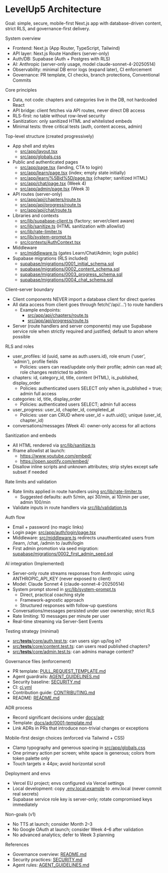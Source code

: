 # LevelUp5 Architecture

Goal: simple, secure, mobile-first Next.js app with database-driven content, strict RLS, and governance-first delivery.

System overview
- Frontend: Next.js (App Router, TypeScript, Tailwind)
- API layer: Next.js Route Handlers (server-only)
- Auth/DB: Supabase (Auth + Postgres with RLS)
- AI: Anthropic (server-only usage, model claude-sonnet-4-20250514)
- Observability: minimal DB error logs (expand later), CI enforcement
- Governance: PR template, CI checks, branch protections, Conventional Commits

Core principles
- Data, not code: chapters and categories live in the DB, not hardcoded React
- API bridge: client fetches via API routes, never direct DB access
- RLS-first: no table without row-level security
- Sanitization: only sanitized HTML and whitelisted embeds
- Minimal tests: three critical tests (auth, content access, admin)

Top-level structure (created progressively)
- App shell and styles
  - [src/app/layout.tsx](LevelUp5/src/app/layout.tsx)
  - [src/app/globals.css](LevelUp5/src/app/globals.css)
- Public and authenticated pages
  - [src/app/page.tsx](LevelUp5/src/app/page.tsx) (landing, CTA to login)
  - [src/app/learn/page.tsx](LevelUp5/src/app/learn/page.tsx) (index; empty state initially)
  - [src/app/learn/%5Bid%5D/page.tsx](LevelUp5/src/app/learn/%5Bid%5D/page.tsx) (chapter; sanitized HTML)
  - [src/app/chat/page.tsx](LevelUp5/src/app/chat/page.tsx) (Week 4)
  - [src/app/admin/page.tsx](LevelUp5/src/app/admin/page.tsx) (Week 3)
- API routes (server-only)
  - [src/app/api/chapters/route.ts](LevelUp5/src/app/api/chapters/route.ts)
  - [src/app/api/progress/route.ts](LevelUp5/src/app/api/progress/route.ts)
  - [src/app/api/chat/route.ts](LevelUp5/src/app/api/chat/route.ts)
- Libraries and contexts
  - [src/lib/supabase-client.ts](LevelUp5/src/lib/supabase-client.ts) (factory; server/client aware)
  - [src/lib/sanitize.ts](LevelUp5/src/lib/sanitize.ts) (HTML sanitization with allowlist)
  - [src/lib/rate-limiter.ts](LevelUp5/src/lib/rate-limiter.ts)
  - [src/lib/system-prompt.ts](LevelUp5/src/lib/system-prompt.ts)
  - [src/contexts/AuthContext.tsx](LevelUp5/src/contexts/AuthContext.tsx)
- Middleware
  - [src/middleware.ts](LevelUp5/src/middleware.ts) (gates Learn/Chat/Admin; login public)
- Supabase migrations (RLS included)
  - [supabase/migrations/0001_initial_schema.sql](LevelUp5/supabase/migrations/0001_initial_schema.sql)
  - [supabase/migrations/0002_content_schema.sql](LevelUp5/supabase/migrations/0002_content_schema.sql)
  - [supabase/migrations/0003_progress_schema.sql](LevelUp5/supabase/migrations/0003_progress_schema.sql)
  - [supabase/migrations/0004_chat_schema.sql](LevelUp5/supabase/migrations/0004_chat_schema.sql)

Client–server boundary
- Client components NEVER import a database client for direct queries
- All data access from client goes through fetch('/api/...') to route handlers
  - Example endpoints:
    - [src/app/api/chapters/route.ts](LevelUp5/src/app/api/chapters/route.ts)
    - [src/app/api/progress/route.ts](LevelUp5/src/app/api/progress/route.ts)
- Server (route handlers and server components) may use Supabase service role when strictly required and justified; default to anon where possible

RLS and roles
- user_profiles: id (uuid, same as auth.users.id), role enum ('user', 'admin'), profile fields
  - Policies: users can read/update only their profile; admin can read all; role changes restricted to admin
- chapters: id, category_id, title, content (HTML), is_published, display_order
  - Policies: authenticated users SELECT only when is_published = true; admin full access
- categories: id, title, display_order
  - Policies: authenticated users SELECT; admin full access
- user_progress: user_id, chapter_id, completed_at
  - Policies: user can CRUD where user_id = auth.uid(); unique (user_id, chapter_id)
- conversations/messages (Week 4): owner-only access for all actions

Sanitization and embeds
- All HTML rendered via [src/lib/sanitize.ts](LevelUp5/src/lib/sanitize.ts)
- Iframe allowlist at launch:
  - https://www.youtube.com/embed/
  - https://open.spotify.com/embed/
- Disallow inline scripts and unknown attributes; strip styles except safe subset if needed

Rate limits and validation
- Rate limits applied in route handlers using [src/lib/rate-limiter.ts](LevelUp5/src/lib/rate-limiter.ts)
  - Suggested defaults: auth 5/min, api 30/min, ai 10/min per user, admin 100/min
- Validate inputs in route handlers via [src/lib/validation.ts](LevelUp5/src/lib/validation.ts)

Auth flow
- Email + password (no magic links)
- Login page: [src/app/auth/login/page.tsx](LevelUp5/src/app/auth/login/page.tsx)
- Middleware: [src/middleware.ts](LevelUp5/src/middleware.ts) redirects unauthenticated users from /learn, /chat, /admin to /auth/login
- First admin promotion via seed migration: [supabase/migrations/0002_first_admin_seed.sql](LevelUp5/supabase/migrations/0002_first_admin_seed.sql)

AI integration (Implemented)
- Server-only route streams responses from Anthropic using ANTHROPIC_API_KEY (never exposed to client)
- Model: Claude Sonnet 4 (claude-sonnet-4-20250514)
- System prompt stored in [src/lib/system-prompt.ts](LevelUp5/src/lib/system-prompt.ts)
  - Direct, practical coaching style
  - Framework-agnostic approach
  - Structured responses with follow-up questions
- Conversations/messages persisted under user ownership; strict RLS
- Rate limiting: 10 messages per minute per user
- Real-time streaming via Server-Sent Events

Testing strategy (minimal)
- [src/__tests__/core/auth.test.ts](LevelUp5/src/__tests__/core/auth.test.ts): can users sign up/log in?
- [src/__tests__/core/content.test.ts](LevelUp5/src/__tests__/core/content.test.ts): can users read published chapters?
- [src/__tests__/core/admin.test.ts](LevelUp5/src/__tests__/core/admin.test.ts): can admins manage content?

Governance files (enforcement)
- PR template: [PULL_REQUEST_TEMPLATE.md](LevelUp5/.github/PULL_REQUEST_TEMPLATE.md)
- Agent guardrails: [AGENT_GUIDELINES.md](LevelUp5/AGENT_GUIDELINES.md)
- Security baseline: [SECURITY.md](LevelUp5/SECURITY.md)
- CI: [ci.yml](LevelUp5/.github/workflows/ci.yml)
- Contribution guide: [CONTRIBUTING.md](LevelUp5/CONTRIBUTING.md)
- README: [README.md](LevelUp5/README.md)

ADR process
- Record significant decisions under [docs/adr](LevelUp5/docs/adr)
- Template: [docs/adr/0001-template.md](LevelUp5/docs/adr/0001-template.md)
- Link ADRs in PRs that introduce non-trivial changes or exceptions

Mobile-first design choices (enforced via Tailwind + CSS)
- Clamp typography and generous spacing in [src/app/globals.css](LevelUp5/src/app/globals.css)
- One primary action per screen; white space is generous; colors from token palette only
- Touch targets ≥ 44px; avoid horizontal scroll

Deployment and envs
- Vercel EU project; envs configured via Vercel settings
- Local development: copy [.env.local.example](LevelUp5/.env.local.example) to .env.local (never commit real secrets)
- Supabase service role key is server-only; rotate compromised keys immediately

Non-goals (v1)
- No TTS at launch; consider Month 2–3
- No Google OAuth at launch; consider Week 4–6 after validation
- No advanced analytics; defer to Week 3 planning

References
- Governance overview: [README.md](LevelUp5/README.md)
- Security practices: [SECURITY.md](LevelUp5/SECURITY.md)
- Agent rules: [AGENT_GUIDELINES.md](LevelUp5/AGENT_GUIDELINES.md)